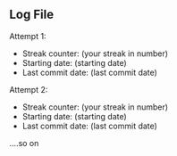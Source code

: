 ## Log File
Attempt 1:
* Streak counter: (your streak in number)
* Starting date: (starting date) 
* Last commit date: (last commit date)

Attempt 2:
* Streak counter: (your streak in number)
* Starting date: (starting date) 
* Last commit date: (last commit date)

....so on
